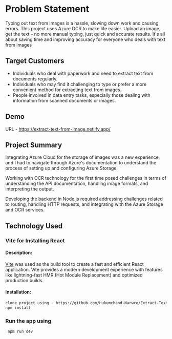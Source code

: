 # Problem Statement

Typing out text from images is a hassle, slowing down work and causing errors. This project uses Azure OCR to make life easier. Upload an image, get the text – no more manual typing, just quick and accurate results. It's all about saving time and improving accuracy for everyone who deals with text from images

## Target Customers

- Individuals who deal with paperwork and need to extract text from documents regularly.
- Individuals who may find it challenging to type or prefer a more convenient method for extracting text from images.
- People involved in data entry tasks, especially those dealing with information from scanned documents or images.

## Demo

URL - https://extract-text-from-image.netlify.app/

## Project Summary

Integrating Azure Cloud for the storage of images was a new experience, and I had to navigate through Azure's documentation to understand the process of setting up and configuring Azure Storage.

Working with OCR technology for the first time posed challenges in terms of understanding the API documentation, handling image formats, and interpreting the output.

Developing the backend in Node.js required addressing challenges related to routing, handling HTTP requests, and integrating with the Azure Storage and OCR services.
## Technology Used

### Vite for Installing React

#### Description:
[Vite](https://vitejs.dev/) was used as the build tool to create a fast and efficient React application. Vite provides a modern development experience with features like lightning-fast HMR (Hot Module Replacement) and optimized production builds.

#### Installation:
```bash
clone project using - https://github.com/Hukumchand-Narwre/Extract-Text-FromI-mage-frontend.git
npm install


```
### Run the app using
```bash
 npm run dev
```

